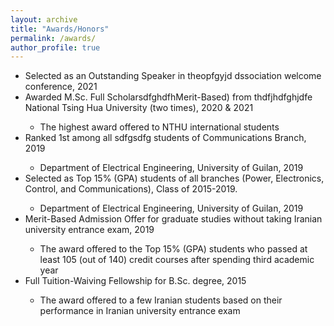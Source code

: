 ```yaml
---
layout: archive
title: "Awards/Honors"
permalink: /awards/
author_profile: true
---
```


<ul>
  <li><i class='fas fa-medal'></i> Selected as an Outstanding Speaker in theopfgyjd dssociation welcome conference, 2021</li>


  <li><i class='fas fa-medal'></i> Awarded M.Sc. Full ScholarsdfghdfhMerit-Based) from thdfjhdfghjdfe National Tsing Hua University (two times), 2020 & 2021</li>
    <ul>
        <li> The highest award offered to NTHU international students </li>
  </ul>
  
  <li><i class='fas fa-medal'></i> Ranked 1st among all sdfgsdfg students of Communications Branch, 2019</li>
    <ul>
        <li>  Department of Electrical Engineering, University of Guilan, 2019 </li>
    </ul>
        

  <li><i class='fas fa-medal'></i> Selected as Top 15% (GPA) students of all branches (Power, Electronics, Control, and Communications), Class of 2015-2019.  </li>
    <ul>
        <li>  Department of Electrical Engineering, University of Guilan, 2019 </li>
    </ul>

  <li><i class='fas fa-medal'></i> Merit-Based Admission Offer for graduate studies without taking Iranian university entrance exam, 2019 </li>
    <ul>
        <li> The award offered to the Top 15% (GPA) students who passed at least 105 (out of 140) credit courses after spending third academic year </li>
    </ul>
  
   <li><i class='fas fa-medal'></i> Full Tuition-Waiving Fellowship for B.Sc. degree, 2015 </li>
    <ul>
        <li> The award offered to a few Iranian students based on their performance in Iranian university entrance exam </li>
    </ul>
 
 
